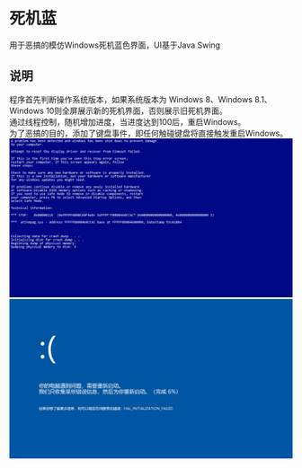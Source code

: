 # 死机蓝  
用于恶搞的模仿Windows死机蓝色界面，UI基于Java Swing  

## 说明
程序首先判断操作系统版本，如果系统版本为 Windows 8、Windows 8.1、Windows 10则全屏展示新的死机界面，否则展示旧死机界面。  
通过线程控制，随机增加进度，当进度达到100后，重启Windows。  
为了恶搞的目的，添加了键盘事件，即任何触碰键盘将直接触发重启Windows。  
![旧界面](/imgs/old.png)  
![新界面](/imgs/new.png)  

